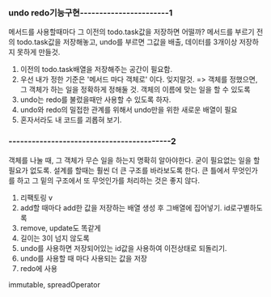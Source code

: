 ### undo redo기능구현-----------------------1
메서드를 사용할때마다 그 이전의 todo.task값을 저장하면 어떨까?
메서드를 부르기 전의 todo.task값을 저장해놓고, undo를 부르면 그값을 
배출, 데이터를 3개이상 저장하지 못하게 만들것.
1. 이전의 todo.task배열을 저장해주는 공간이 필요함.
2. 우선 내가 정한 기준은 '메서드 마다 객체로' 이다. 잊지말것. 
=> 객체를 정했으면, 그 객체가 하는 일을 정확하게 정해둘 것. 객체의 이름에 맞는 일을 할 수 있도록
3. undo는 redo를 불렀을때만 사용할 수 있도록 하자.
4. undo와 redo의 밀접한 관계를 위해서 undo만을 위한 새로운 배열이 필요
5. 혼자서라도 내 코드를 괴롭혀 보기. 
### ------------------------------------------2
객체를 나눌 때, 그 객체가 무슨 일을 하는지 명확히 알아야한다. 굳이 필요없는 일을 할 필요가 없도록. 설계를 할때는 훨씬 더 큰 구조를 바라보도록 한다. 큰 틀에서 무엇인가를 하고 그 밑의 구조에서 또 무엇인가를 처리하는 것은 좋지 않다.
1. 리팩토링 v
1. add할 때마다 add한 값을 저장하는 배열 생성 후 그배열에 집어넣기. id로구별하도록
2. remove, update도 똑같게
3. 길이는 3이 넘지 않도록
4. undo를 사용하면 저장되어있는 id값을 사용하여 이전상태로 되돌리기.
5. undo를 사용할 때 마다 사용되는 값을 저장
6. redo에 사용

immutable, spreadOperator